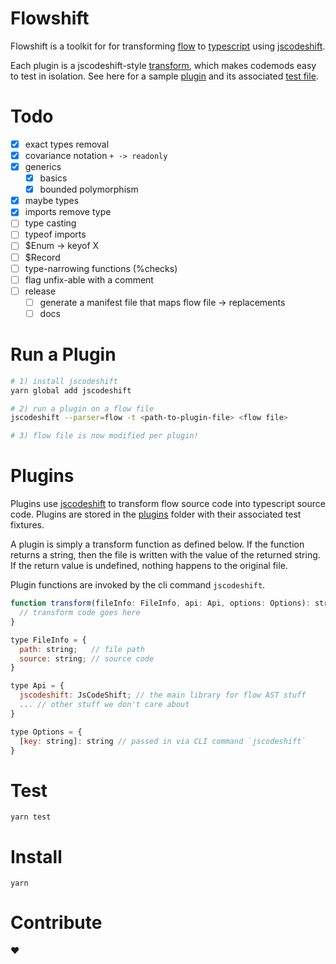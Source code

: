 # Flowshift
Flowshift is a toolkit for for transforming [flow](https://flow.org/) to [typescript](http://www.typescriptlang.org/) using [jscodeshift](https://github.com/facebook/jscodeshift).

Each plugin is a jscodeshift-style [transform](https://github.com/facebook/jscodeshift#transform-module), which makes codemods easy to test in isolation. See here for a sample [plugin](https://github.com/albertywu/flowshift/blob/master/plugins/generic-bounds/generic-bounds.js) and its associated [test file](https://github.com/albertywu/flowshift/blob/master/plugins/generic-bounds/__tests__/basics.js).

# Todo
- [x] exact types removal
- [x] covariance notation `+ -> readonly`
- [x] generics 
  - [x] basics
  - [x] bounded polymorphism
- [x] maybe types
- [x] imports remove type
- [ ] type casting
- [ ] typeof imports
- [ ] $Enum<X> -> keyof X
- [ ] $Record
- [ ] type-narrowing functions (%checks)
- [ ] flag unfix-able with a comment
- [ ] release
  - [ ] generate a manifest file that maps flow file -> replacements
  - [ ] docs

# Run a Plugin
```sh
# 1) install jscodeshift
yarn global add jscodeshift

# 2) run a plugin on a flow file
jscodeshift --parser=flow -t <path-to-plugin-file> <flow file>

# 3) flow file is now modified per plugin!
```

# Plugins
Plugins use [jscodeshift](https://github.com/facebook/jscodeshift) to transform flow source code into typescript source code. Plugins are stored in the [plugins](https://github.com/albertywu/flowshift/tree/master/plugins) folder with their associated test fixtures.

A plugin is simply a transform function as defined below. If the function returns a string, then the file is written with the value of the returned string. If the return value is undefined, nothing happens to the original file.

Plugin functions are invoked by the cli command `jscodeshift`.

```js
function transform(fileInfo: FileInfo, api: Api, options: Options): string | undefined {
  // transform code goes here
}

type FileInfo = {
  path: string;   // file path
  source: string; // source code
}

type Api = {
  jscodeshift: JsCodeShift; // the main library for flow AST stuff
  ... // other stuff we don't care about
}

type Options = {
  [key: string]: string // passed in via CLI command `jscodeshift`
}
```

# Test
```
yarn test
```

# Install
```
yarn
```

# Contribute
❤
